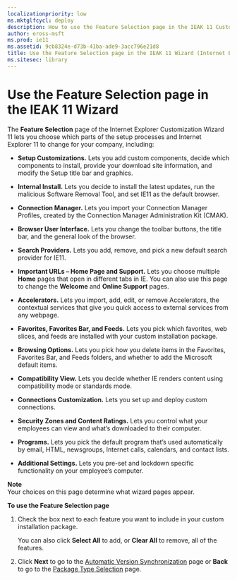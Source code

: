 ```yaml
---
localizationpriority: low
ms.mktglfcycl: deploy
description: How to use the Feature Selection page in the IEAK 11 Customization Wizard to choose which parts of the setup processes and Internet Explorer 11 to change for your company.
author: eross-msft
ms.prod: ie11
ms.assetid: 9cb8324e-d73b-41ba-ade9-3acc796e21d8
title: Use the Feature Selection page in the IEAK 11 Wizard (Internet Explorer Administration Kit 11 for IT Pros)
ms.sitesec: library
---
```



# Use the Feature Selection page in the IEAK 11 Wizard
The **Feature Selection** page of the Internet Explorer Customization Wizard 11 lets you choose which parts of the setup processes and Internet Explorer 11 to change for your company, including:

-   **Setup Customizations.** Lets you add custom components, decide which components to install, provide your download site information, and modify the Setup title bar and graphics.

-   **Internal Install.** Lets you decide to install the latest updates, run the malicious Software Removal Tool, and set IE11 as the default browser.

-   **Connection Manager.** Lets you import your Connection Manager Profiles, created by the Connection Manager Administration Kit (CMAK).

-   **Browser User Interface.** Lets you change the toolbar buttons, the title bar, and the general look of the browser.

-   **Search Providers.** Lets you add, remove, and pick a new default search provider for IE11.

-   **Important URLs – Home Page and Support.** Lets you choose multiple **Home** pages that open in different tabs in IE. You can also use this page to change the **Welcome** and **Online Support** pages.

-   **Accelerators.** Lets you import, add, edit, or remove Accelerators, the contextual services that give you quick access to external services from any webpage.

-   **Favorites, Favorites Bar, and Feeds.** Lets you pick which favorites, web slices, and feeds are installed with your custom installation package.

-   **Browsing Options.** Lets you pick how you delete items in the Favorites, Favorites Bar, and Feeds folders, and whether to add the Microsoft default items.

-   **Compatibility View.** Lets you decide whether IE renders content using compatibility mode or standards mode.

-   **Connections Customization.** Lets you set up and deploy custom connections.

-   **Security Zones and Content Ratings.** Lets you control what your employees can view and what’s downloaded to their computer.

-   **Programs.** Lets you pick the default program that’s used automatically by email, HTML, newsgroups, Internet calls, calendars, and contact lists.

-   **Additional Settings.** Lets you pre-set and lockdown specific functionality on your employee’s computer.

**Note**<br>Your choices on this page determine what wizard pages appear.

**To use the Feature Selection page**

1.  Check the box next to each feature you want to include in your custom installation package.<p>
You can also click **Select All** to add, or **Clear All** to remove, all of the features.

2.  Click **Next** to go to the [Automatic Version Synchronization](auto-version-sync-ieak11-wizard.md) page or **Back** to go to the [Package Type Selection](pkg-type-selection-ieak11-wizard.md) page.

 

 





